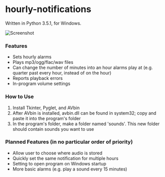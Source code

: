 # hourly-notifications

Written in Python 3.5.1, for Windows.

![Screenshot](https://vgy.me/shUYNW.png)

### Features
- Sets hourly alarms
- Plays mp3/ogg/flac/wav files
- Can change the number of minutes into an hour alarms play at (e.g. quarter past every hour, instead of on the hour)
- Reports playback errors
- In-program volume settings

### How to Use
1. Install Tkinter, Pyglet, and AVbin
2. After AVbin is installed, avbin.dll can be found in system32; copy and paste it into the program's folder
3. In the program's folder, make a folder named 'sounds'. This new folder should contain sounds you want to use

### Planned Features (in no particular order of priority)
- Allow user to choose where audio is stored
- Quickly set the same notification for multiple hours
- Setting to open program on Windows startup
- More basic alarms (e.g. play a sound every 15 minutes)
